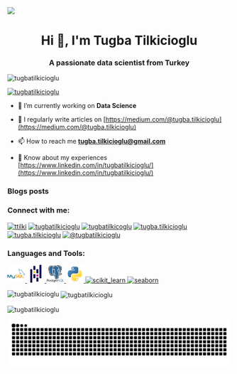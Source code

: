 ![](Future_of_Artificial_Intelligence.gif)


<h1 align="center">Hi 👋, I'm Tugba Tilkicioglu</h1>
<h3 align="center">A passionate data scientist from Turkey</h3>

<p align="left"> <img src="https://komarev.com/ghpvc/?username=tugbatilkicioglu&label=Profile%20views&color=0e75b6&style=flat" alt="tugbatilkicioglu" /> </p>

<p align="left"> <a href="https://github.com/ryo-ma/github-profile-trophy"><img src="https://github-profile-trophy.vercel.app/?username=tugbatilkicioglu" alt="tugbatilkicioglu" /></a> </p>

- 🔭 I’m currently working on **Data Science**

- 📝 I regularly write articles on [https://medium.com/@tugba.tilkicioglu](https://medium.com/@tugba.tilkicioglu)

- 📫 How to reach me **tugba.tilkicioglu@gmail.com**

- 📄 Know about my experiences [https://www.linkedin.com/in/tugbatilkicioglu/](https://www.linkedin.com/in/tugbatilkicioglu/)

### Blogs posts
<!-- BLOG-POST-LIST:START -->
<!-- BLOG-POST-LIST:END -->

<h3 align="left">Connect with me:</h3>
<p align="left">
<a href="https://twitter.com/ttilki" target="blank"><img align="center" src="https://raw.githubusercontent.com/rahuldkjain/github-profile-readme-generator/master/src/images/icons/Social/twitter.svg" alt="ttilki" height="30" width="40" /></a>
<a href="https://linkedin.com/in/tugbatilkicioglu" target="blank"><img align="center" src="https://raw.githubusercontent.com/rahuldkjain/github-profile-readme-generator/master/src/images/icons/Social/linked-in-alt.svg" alt="tugbatilkicioglu" height="30" width="40" /></a>
<a href="https://kaggle.com/tugbatilkicoglu" target="blank"><img align="center" src="https://raw.githubusercontent.com/rahuldkjain/github-profile-readme-generator/master/src/images/icons/Social/kaggle.svg" alt="tugbatilkicoglu" height="30" width="40" /></a>
<a href="https://fb.com/tugba.tilkicioglu" target="blank"><img align="center" src="https://raw.githubusercontent.com/rahuldkjain/github-profile-readme-generator/master/src/images/icons/Social/facebook.svg" alt="tugba.tilkicioglu" height="30" width="40" /></a>
<a href="https://instagram.com/tugba.tilkicioglu" target="blank"><img align="center" src="https://raw.githubusercontent.com/rahuldkjain/github-profile-readme-generator/master/src/images/icons/Social/instagram.svg" alt="tugba.tilkicioglu" height="30" width="40" /></a>
<a href="https://medium.com/@tugbatilkicioglu" target="blank"><img align="center" src="https://raw.githubusercontent.com/rahuldkjain/github-profile-readme-generator/master/src/images/icons/Social/medium.svg" alt="@tugbatilkicioglu" height="30" width="40" /></a>
</p>

<h3 align="left">Languages and Tools:</h3>
<p align="left"> <a href="https://www.mysql.com/" target="_blank" rel="noreferrer"> <img src="https://raw.githubusercontent.com/devicons/devicon/master/icons/mysql/mysql-original-wordmark.svg" alt="mysql" width="40" height="40"/> </a> <a href="https://pandas.pydata.org/" target="_blank" rel="noreferrer"> <img src="https://raw.githubusercontent.com/devicons/devicon/2ae2a900d2f041da66e950e4d48052658d850630/icons/pandas/pandas-original.svg" alt="pandas" width="40" height="40"/> </a> <a href="https://www.postgresql.org" target="_blank" rel="noreferrer"> <img src="https://raw.githubusercontent.com/devicons/devicon/master/icons/postgresql/postgresql-original-wordmark.svg" alt="postgresql" width="40" height="40"/> </a> <a href="https://www.python.org" target="_blank" rel="noreferrer"> <img src="https://raw.githubusercontent.com/devicons/devicon/master/icons/python/python-original.svg" alt="python" width="40" height="40"/> </a> <a href="https://scikit-learn.org/" target="_blank" rel="noreferrer"> <img src="https://upload.wikimedia.org/wikipedia/commons/0/05/Scikit_learn_logo_small.svg" alt="scikit_learn" width="40" height="40"/> </a> <a href="https://seaborn.pydata.org/" target="_blank" rel="noreferrer"> <img src="https://seaborn.pydata.org/_images/logo-mark-lightbg.svg" alt="seaborn" width="40" height="40"/> </a> </p>

<p><img align="left" src="https://github-readme-stats.vercel.app/api/top-langs?username=tugbatilkicioglu&show_icons=true&locale=en&layout=compact" alt="tugbatilkicioglu" /></p>

<p>&nbsp;<img align="center" src="https://github-readme-stats.vercel.app/api?username=tugbatilkicioglu&show_icons=true&locale=en" alt="tugbatilkicioglu" /></p>

<p><img align="center" src="https://github-readme-streak-stats.herokuapp.com/?user=tugbatilkicioglu&" alt="tugbatilkicioglu" /></p>

<picture>
  <source media="(prefers-color-scheme: dark)" srcset="https://raw.githubusercontent.com/ArdaKaymaz/ArdaKaymaz/output/github-contribution-grid-snake-dark.svg">
  <source media="(prefers-color-scheme: light)" srcset="https://raw.githubusercontent.com/ArdaKaymaz/ArdaKaymaz/output/github-contribution-grid-snake.svg">
  <img alt="github contribution grid snake animation" src="https://raw.githubusercontent.com/ArdaKaymaz/ArdaKaymaz/output/github-contribution-grid-snake.svg">
</picture>
